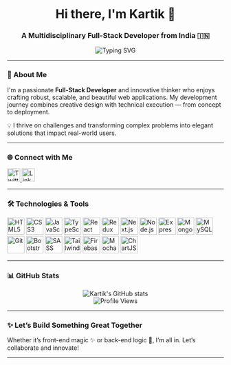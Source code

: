 <h1 align="center">Hi there, I'm Kartik 👋</h1>
<h3 align="center">A Multidisciplinary Full-Stack Developer from India 🇮🇳</h3>

<p align="center">
  <img src="https://readme-typing-svg.demolab.com?font=Fira+Code&weight=600&size=20&pause=1000&color=000000&center=true&width=440&lines=A+Multidisciplinary+Full-Stack+Developer!;Transforming+Concepts+into+Reality.;Unleashing+the+Power+of+React.js+and+Beyond!;Crafting+Seamless+Digital+Experiences." alt="Typing SVG" />
</p>

---

### 🚀 About Me

I'm a passionate **Full-Stack Developer** and innovative thinker who enjoys crafting robust, scalable, and beautiful web applications. My development journey combines creative design with technical execution — from concept to deployment.

💡 I thrive on challenges and transforming complex problems into elegant solutions that impact real-world users.

---

### 🌐 Connect with Me

<p align="left">
  <a href="https://twitter.com/kartik10gaikwad" target="_blank">
    <img src="https://cdn-icons-png.flaticon.com/512/733/733579.png" alt="Twitter" height="30" width="30" />
  </a>
  <a href="https://www.linkedin.com/in/kartik10gaikwad/" target="_blank">
    <img src="https://cdn-icons-png.flaticon.com/512/145/145807.png" alt="LinkedIn" height="30" width="30" />
  </a>
</p>

---

### 🛠️ Technologies & Tools

<p align="left">
  <img src="https://cdn.jsdelivr.net/gh/devicons/devicon/icons/html5/html5-original.svg" height="40" width="40" alt="HTML5" />
  <img src="https://cdn.jsdelivr.net/gh/devicons/devicon/icons/css3/css3-original.svg" height="40" width="40" alt="CSS3" />
  <img src="https://cdn.jsdelivr.net/gh/devicons/devicon/icons/javascript/javascript-original.svg" height="40" width="40" alt="JavaScript" />
  <img src="https://cdn.jsdelivr.net/gh/devicons/devicon/icons/typescript/typescript-original.svg" height="40" width="40" alt="TypeScript" />
  <img src="https://cdn.jsdelivr.net/gh/devicons/devicon/icons/react/react-original.svg" height="40" width="40" alt="React" />
  <img src="https://cdn.jsdelivr.net/gh/devicons/devicon/icons/redux/redux-original.svg" height="40" width="40" alt="Redux" />
  <img src="https://cdn.jsdelivr.net/gh/devicons/devicon/icons/nextjs/nextjs-original.svg" height="40" width="40" alt="Next.js" />
  <img src="https://cdn.jsdelivr.net/gh/devicons/devicon/icons/nodejs/nodejs-original.svg" height="40" width="40" alt="Node.js" />
  <img src="https://cdn.jsdelivr.net/gh/devicons/devicon/icons/express/express-original.svg" height="40" width="40" alt="Express" />
  <img src="https://cdn.jsdelivr.net/gh/devicons/devicon/icons/mongodb/mongodb-original.svg" height="40" width="40" alt="MongoDB" />
  <img src="https://cdn.jsdelivr.net/gh/devicons/devicon/icons/mysql/mysql-original.svg" height="40" width="40" alt="MySQL" />
  <img src="https://cdn.jsdelivr.net/gh/devicons/devicon/icons/git/git-original.svg" height="40" width="40" alt="Git" />
  <img src="https://cdn.jsdelivr.net/gh/devicons/devicon/icons/bootstrap/bootstrap-plain.svg" height="40" width="40" alt="Bootstrap" />
  <img src="https://cdn.jsdelivr.net/gh/devicons/devicon/icons/sass/sass-original.svg" height="40" width="40" alt="SASS" />
  <img src="https://www.vectorlogo.zone/logos/tailwindcss/tailwindcss-icon.svg" height="40" width="40" alt="Tailwind" />
  <img src="https://cdn.jsdelivr.net/gh/devicons/devicon/icons/firebase/firebase-plain.svg" height="40" width="40" alt="Firebase" />
  <img src="https://cdn.jsdelivr.net/gh/devicons/devicon/icons/mocha/mocha-plain.svg" height="40" width="40" alt="Mocha" />
  <img src="https://www.chartjs.org/media/logo-title.svg" height="40" width="40" alt="ChartJS" />
</p>

---

### 📊 GitHub Stats

<p align="center">
  <img src="https://github-readme-stats.vercel.app/api?username=cipher997&show_icons=true&theme=default" alt="Kartik's GitHub stats" />
  <br />
  <img src="https://komarev.com/ghpvc/?username=cipher997&label=Profile+Views&color=0e75b6&style=flat" alt="Profile Views" />
</p>

---

### ✨ Let’s Build Something Great Together

Whether it’s front-end magic ✨ or back-end logic 🧠, I’m all in. Let’s collaborate and innovate!

---

